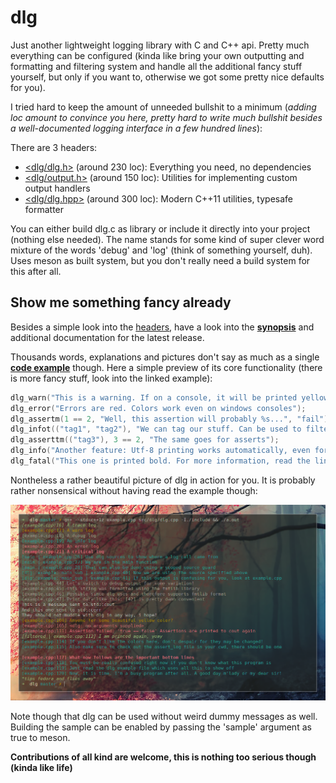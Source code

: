 dlg
===

Just another lightweight logging library with C and C++ api.
Pretty much everything can be configured (kinda like bring your own outputting
and formatting and filtering system and handle all the additional 
fancy stuff yourself, but only if you want to, otherwise we got some 
pretty nice defaults for you).

I tried hard to keep the amount of unneeded bullshit to a minimum (*adding loc 
amount to convince you here, pretty hard to write much bullshit besides a 
well-documented logging interface in a few hundred lines*):

There are 3 headers:

- [<dlg/dlg.h>](include/dlg/dlg.h) (around 230 loc): Everything you need, no dependencies
- [<dlg/output.h>](include/dlg/output.h) (around 150 loc): Utilities for implementing custom output handlers
- [<dlg/dlg.hpp>](include/dlg/dlg.hpp) (around 300 loc): Modern C++11 utilities, typesafe formatter

You can either build dlg.c as library or include it directly into your project 
(nothing else needed).
The name stands for some kind of super clever word mixture of the words 'debug' 
and 'log' (think of something yourself, duh). Uses meson as built system, but
you don't really need a build system for this after all.

## Show me something fancy already

Besides a simple look into the [headers](include/dlg), have a look into the 
__[synopsis](docs/v0.2.md)__ and additional documentation for the latest release.

Thousands words, explanations and pictures don't say as much as a single __[code example](docs/examples/example.cpp)__ though.
Here a simple preview of its core functionality (there is more fancy stuff, look into the linked example):

```c
dlg_warn("This is a warning. If on a console, it will be printed yellow");
dlg_error("Errors are red. Colors work even on windows consoles");
dlg_assertm(1 == 2, "Well, this assertion will probably %s...", "fail");
dlg_infot(("tag1", "tag2"), "We can tag our stuff. Can be used to filter/redirect messages");
dlg_asserttm(("tag3"), 3 == 2, "The same goes for asserts");
dlg_info("Another feature: Utf-8 printing works automatically, even for שׁǐŉďốẅś consoles");
dlg_fatal("This one is printed bold. For more information, read the linked example above already");
```

Nontheless a rather beautiful picture of dlg in action for you. It is probably rather nonsensical without
having read the example though:

![Here should a beautiful picture of dlg in action be erected. What a shame!](docs/examples/example.png)

Note though that dlg can be used without weird dummy messages as well.
Building the sample can be enabled by passing the 'sample' argument as true to meson.

__Contributions of all kind are welcome, this is nothing too serious though (kinda like life)__
